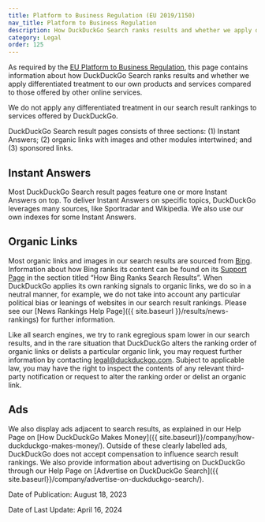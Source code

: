 ```yaml
---
title: Platform to Business Regulation (EU 2019/1150)
nav_title: Platform to Business Regulation
description: How DuckDuckGo Search ranks results and whether we apply differentiated treatment to our own products and services compared to those offered by other online services.
category: Legal
order: 125
---
```


As required by the [EU Platform to Business Regulation](https://eur-lex.europa.eu/legal-content/EN/TXT/?uri=CELEX:32019R1150), this page contains information about how DuckDuckGo Search ranks results and whether we apply differentiated treatment to our own products and services compared to those offered by other online services.

We do not apply any differentiated treatment in our search result rankings to services offered by DuckDuckGo.

DuckDuckGo Search result pages consists of three sections: (1) Instant Answers; (2) organic links with images and other modules intertwined; and (3) sponsored links.

## Instant Answers

Most DuckDuckGo Search result pages feature one or more Instant Answers on top. To deliver Instant Answers on specific topics, DuckDuckGo leverages many sources, like Sportradar and Wikipedia. We also use our own indexes for some Instant Answers.

## Organic Links

Most organic links and images in our search results are sourced from [Bing](https://www.bing.com/webmasters/help/webmasters-guidelines-30fba23a). Information about how Bing ranks its content can be found on its [Support Page](https://support.microsoft.com/en-us/topic/how-bing-delivers-search-results-d18fc815-ac37-4723-bc67-9229ce3eb6a3) in the section titled “How Bing Ranks Search Results”. When DuckDuckGo applies its own ranking signals to organic links, we do so in a neutral manner, for example, we do not take into account any particular political bias or leanings of websites in our search result rankings. Please see our [News Rankings Help Page]({{ site.baseurl }}/results/news-rankings) for further information.

Like all search engines, we try to rank egregious spam lower in our search results, and in the rare situation that DuckDuckGo alters the ranking order of organic links or delists a particular organic link, you may request further information by contacting [legal@duckduckgo.com](mailto:legal@duckduckgo.com). Subject to applicable law, you may have the right to inspect the contents of any relevant third-party notification or request to alter the ranking order or delist an organic link.

## Ads

We also display ads adjacent to search results, as explained in our Help Page on [How DuckDuckGo Makes Money]({{ site.baseurl}}/company/how-duckduckgo-makes-money/). Outside of these clearly labelled ads, DuckDuckGo does not accept compensation to influence search result rankings. We also provide information about advertising on DuckDuckGo through our Help Page on [Advertise on DuckDuckGo Search]({{ site.baseurl}}/company/advertise-on-duckduckgo-search/).

Date of Publication: August 18, 2023

Date of Last Update: April 16, 2024
